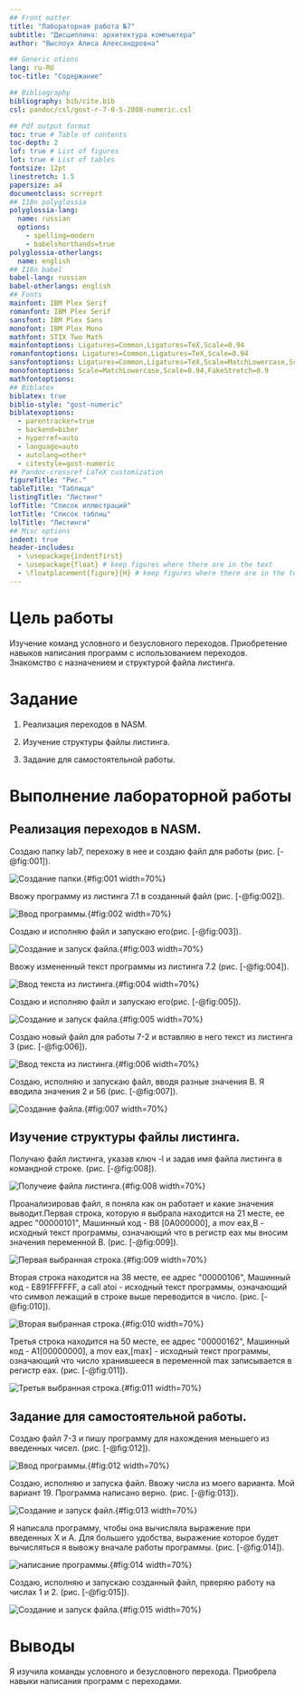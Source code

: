 ```yaml
---
## Front matter
title: "Лабораторная работа №7"
subtitle: "Дисциплина: архитектура компьютера"
author: "Выслоух Алиса Александровна"

## Generic otions
lang: ru-RU
toc-title: "Содержание"

## Bibliography
bibliography: bib/cite.bib
csl: pandoc/csl/gost-r-7-0-5-2008-numeric.csl

## Pdf output format
toc: true # Table of contents
toc-depth: 2
lof: true # List of figures
lot: true # List of tables
fontsize: 12pt
linestretch: 1.5
papersize: a4
documentclass: scrreprt
## I18n polyglossia
polyglossia-lang:
  name: russian
  options:
	- spelling=modern
	- babelshorthands=true
polyglossia-otherlangs:
  name: english
## I18n babel
babel-lang: russian
babel-otherlangs: english
## Fonts
mainfont: IBM Plex Serif
romanfont: IBM Plex Serif
sansfont: IBM Plex Sans
monofont: IBM Plex Mono
mathfont: STIX Two Math
mainfontoptions: Ligatures=Common,Ligatures=TeX,Scale=0.94
romanfontoptions: Ligatures=Common,Ligatures=TeX,Scale=0.94
sansfontoptions: Ligatures=Common,Ligatures=TeX,Scale=MatchLowercase,Scale=0.94
monofontoptions: Scale=MatchLowercase,Scale=0.94,FakeStretch=0.9
mathfontoptions:
## Biblatex
biblatex: true
biblio-style: "gost-numeric"
biblatexoptions:
  - parentracker=true
  - backend=biber
  - hyperref=auto
  - language=auto
  - autolang=other*
  - citestyle=gost-numeric
## Pandoc-crossref LaTeX customization
figureTitle: "Рис."
tableTitle: "Таблица"
listingTitle: "Листинг"
lofTitle: "Список иллюстраций"
lotTitle: "Список таблиц"
lolTitle: "Листинги"
## Misc options
indent: true
header-includes:
  - \usepackage{indentfirst}
  - \usepackage{float} # keep figures where there are in the text
  - \floatplacement{figure}{H} # keep figures where there are in the text
---
```


# Цель работы

Изучение команд условного и безусловного переходов. Приобретение навыков написания программ с использованием переходов. Знакомство с назначением и структурой файла листинга.

# Задание

1. Реализация переходов в NASM.

2. Изучение структуры файлы листинга.

3. Задание для самостоятельной работы.


# Выполнение лабораторной работы

## Реализация переходов в NASM.

Создаю папку lab7, перехожу в нее и создаю файл для работы (рис. [-@fig:001]).

![Создание папки.](image/1.png){#fig:001 width=70%}

Ввожу программу из листинга 7.1 в созданный файл (рис. [-@fig:002]).

![Ввод программы.](image/2.png){#fig:002 width=70%}

Создаю и исполняю файл и запускаю его(рис. [-@fig:003]).

![Создание и запуск файла.](image/3.png){#fig:003 width=70%}

Ввожу измененный текст программы из листинга 7.2 (рис. [-@fig:004]). 

![Ввод текста из листинга.](image/4.png){#fig:004 width=70%}

 Создаю и исполняю файл и запускаю его(рис. [-@fig:005]).

![Создание и запуск файла.](image/5.png){#fig:005 width=70%}

Создаю новый файл для работы 7-2 и вставляю в него текст из листинга 3 (рис. [-@fig:006]). 

![Ввод текста из листинга.](image/6.png){#fig:006 width=70%}

Создаю, исполняю и запускаю файл, вводя разные значения В. Я вводила значения 2 и 56 (рис. [-@fig:007]).

![Создание файла.](image/7.png){#fig:007 width=70%}

## Изучение структуры файлы листинга.
 Получаю файл листинга, указав ключ -l и задав имя файла листинга в командной строке. (рис. [-@fig:008]).

![Получеие файла листинга.](image/8.png){#fig:008 width=70%}

Проанализировав файл, я поняла как он работает и какие значения выводит.Первая строка, которую я выбрала находится на 21 месте, ее адрес "00000101", Машинный код - В8 [0A000000], а mov eax,B - исходный текст программы, означающий что в регистр eax мы вносим значения переменной B.
(рис. [-@fig:009]). 

![Первая выбранная строка.](image/9.png){#fig:009 width=70%}

Вторая строка находится на 38 месте, ее адрес "00000106", Машинный код - E891FFFFFF, а call atoi - исходный текст программы, означающий что символ лежащий в строке выше переводится в число. (рис. [-@fig:010]).

![Вторая выбранная строка.](image/10.png){#fig:010 width=70%}

Третья строка находится на 50 месте, ее адрес "00000162", Машинный код - A1[00000000], а mov eax,[max] - исходный текст программы, означающий что число хранившееся в переменной max записывается в регистр eax. (рис. [-@fig:011]).

![Третья выбранная строка.](image/11.png){#fig:011 width=70%}

## Задание для самостоятельной работы.
Создаю файл 7-3 и пишу программу для нахождения меньшего из введенных чисел. (рис. [-@fig:012]). 

![Ввод программы.](image/12.png){#fig:012 width=70%}

Создаю, исполняю и запуска файл. Ввожу числа из моего варианта. Мой вариант 19. Программа написано верно. (рис. [-@fig:013]). 

![Создание и запуск файл.](image/13.png){#fig:013 width=70%}

Я написала программу, чтобы она вычисляла выражение при введенных Х и А. Для большего удобства, выражение которое будет вычисляться я вывожу вначале работы программы. (рис. [-@fig:014]). 

![написание программы.](image/14.png){#fig:014 width=70%}

Создаю, исполняю и запускаю созданный файл, прверяю работу на числах 1 и 2. (рис. [-@fig:015]). 

![Создание и запуск файла.](image/15.png){#fig:015 width=70%}

# Выводы

Я изучила команды условного и безусловного перехода. Приобрела навыки написания программ с переходами.


